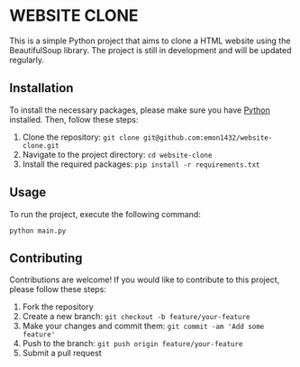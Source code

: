 # WEBSITE CLONE

This is a simple Python project that aims to clone a HTML website using the BeautifulSoup library. The project is still in development and will be updated regularly.

## Installation

To install the necessary packages, please make sure you have [Python](https://www.python.org/) installed. Then, follow these steps:

1. Clone the repository: `git clone git@github.com:emon1432/website-clone.git`
2. Navigate to the project directory: `cd website-clone`
3. Install the required packages: `pip install -r requirements.txt`

## Usage

To run the project, execute the following command:

```
python main.py
```

## Contributing

Contributions are welcome! If you would like to contribute to this project, please follow these steps:

1. Fork the repository
2. Create a new branch: `git checkout -b feature/your-feature`
3. Make your changes and commit them: `git commit -am 'Add some feature'`
4. Push to the branch: `git push origin feature/your-feature`
5. Submit a pull request

